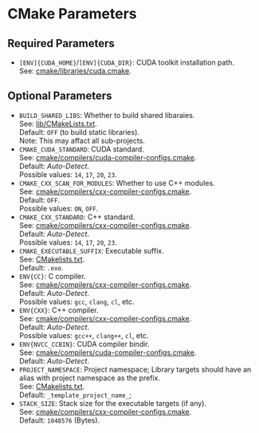 # CMake Parameters

## Required Parameters

- `[ENV]{CUDA_HOME}`/`[ENV]{CUDA_DIR}`: CUDA toolkit installation path.  
  See: [cmake/libraries/cuda.cmake](../cmake/libraries/libcuda.cmake).

## Optional Parameters

- `BUILD_SHARED_LIBS`: Whether to build shared libaraies.  
  See: [lib/CMakeLists.txt](../lib/CMakeLists.txt).  
  Default: `OFF` (to build static libraries).  
  Note: This may affact all sub-projects.
- `CMAKE_CUDA_STANDARD`: CUDA standard.  
  See: [cmake/compilers/cuda-compiler-configs.cmake](../cmake/compilers/cuda-compiler-configs.cmake).  
  Default: *Auto-Detect*.  
  Possible values: `14`, `17`, `20`, `23`.
- `CMAKE_CXX_SCAN_FOR_MODULES`: Whether to use C++ modules.  
  See: [cmake/compilers/cxx-compiler-configs.cmake](../cmake/compilers/cxx-compiler-configs.cmake).  
  Default: `OFF`.  
  Possible values: `ON`, `OFF`.
- `CMAKE_CXX_STANDARD`: C++ standard.  
  See: [cmake/compilers/cxx-compiler-configs.cmake](../cmake/compilers/cxx-compiler-configs.cmake).  
  Default: *Auto-Detect*.  
  Possible values: `14`, `17`, `20`, `23`.
- `CMAKE_EXECUTABLE_SUFFIX`: Executable suffix.  
  See: [CMakelists.txt](../CMakeLists.txt).  
  Default: `.exe`.
- `ENV{CC}`: C compiler.  
  See: [cmake/compilers/cxx-compiler-configs.cmake](../cmake/compilers/cxx-compiler-configs.ckmake).  
  Default: *Auto-Detect*.  
  Possible values: `gcc`, `clang`, `cl`, etc.
- `ENV{CXX}`: C++ compiler.  
  See: [cmake/compilers/cxx-compiler-configs.cmake](../cmake/compilers/cxx-compiler-configs.cmake).  
  Default: *Auto-Detect*.  
  Possible values: `gcc++`, `clang++`, `cl`, etc.
- `ENV{NVCC_CCBIN}`: CUDA compiler bindir.  
  See: [cmake/compilers/cuda-compiler-configs.cmake](../cmake/compilers/cuda-compiler-configs.cmake).  
  Default: *Auto-Detect*.
- `PROJECT_NAMESPACE`: Project namespace; Library targets should have an alias with project namespace as the prefix.  
  See: [CMakelists.txt](../CMakeLists.txt).  
  Default: `_template_project_name_`;
- `STACK_SIZE`: Stack size for the executable targets (if any).  
  See: [cmake/compilers/cxx-compiler-configs.cmake](../cmake/compilers/cxx-compiler-configs.cmake).  
  Default: `1048576` (Bytes).